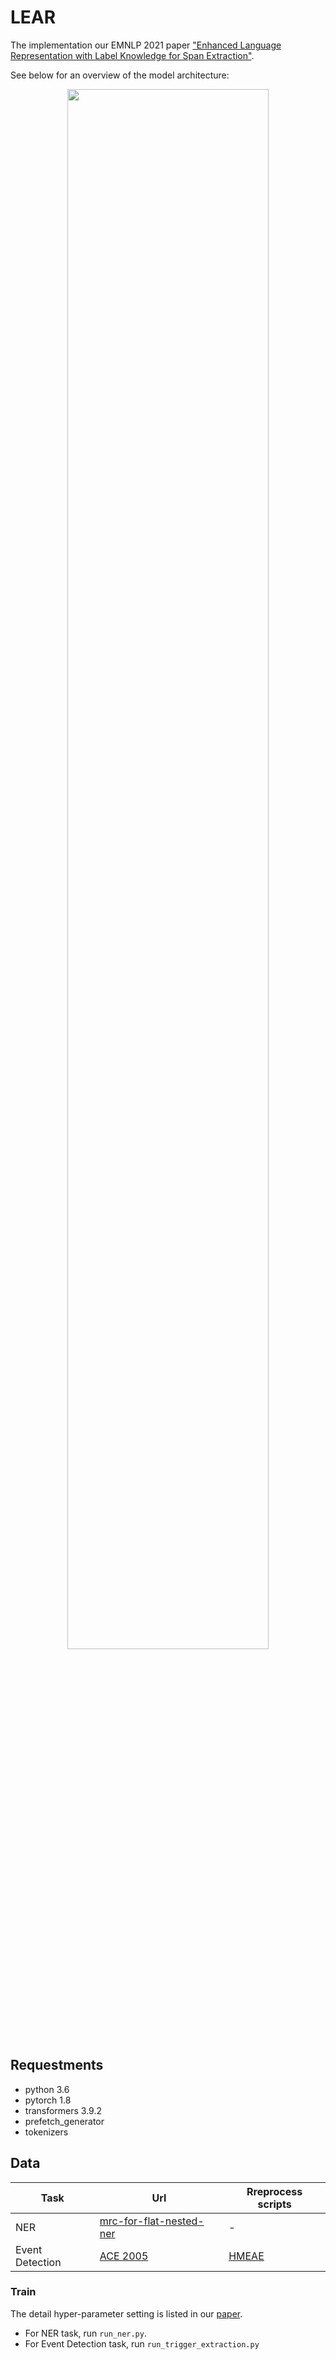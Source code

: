 # LEAR
The implementation our EMNLP 2021 paper ["Enhanced Language Representation with Label Knowledge for Span Extraction"](https://arxiv.org/pdf/2111.00884.pdf).

See below for an overview of the model architecture:

<center><img width="80%" src="https://cdn.jsdelivr.net/gh/Akeepers/blog-resource/picture/20211107211214.png"></center>

## Requestments

* python 3.6
* pytorch 1.8
* transformers 3.9.2
* prefetch_generator
* tokenizers

## Data

| Task            | Url                                                  | Rreprocess scripts |
|-----------------|------------------------------------------------------|--------------------|
| NER             | [mrc-for-flat-nested-ner](https://github.com/ShannonAI/mrc-for-flat-nested-ner) |       -             |
| Event Detection |  [ACE 2005](https://catalog.ldc.upenn.edu/LDC2006T06)                                              |      [HMEAE](https://github.com/thunlp/HMEAE)               | 

### Train
The detail hyper-parameter setting is listed in our [paper](https://arxiv.org/pdf/2111.00884.pdf).

* For NER task, run `run_ner.py`.
* For Event Detection task, run `run_trigger_extraction.py`



